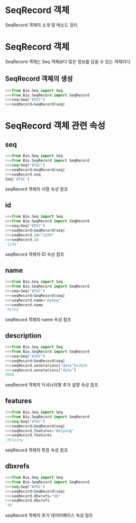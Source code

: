 # SeqRecord 객체

SeqRecord 객체의 소개 및 메소드 정리

# SeqRecord 객체

SeqRecord 객체는 Seq 객체보다 많은 정보를 담을 수 있는 객체이다.

## SeqRecord 객체의 생성

```python
>>>from Bio.Seq import Seq
>>>from Bio.SeqRecord import SeqRecord
>>>seq=Seq("ATGC")
>>>seqRecord=SeqRecord(seq)
```

# SeqRecord 객체 관련 속성

## seq

```python
>>>from Bio.Seq import Seq
>>>from Bio.SeqRecord import SeqRecord
>>>seq=Seq("ATGC")
>>>seqRecord=SeqRecord(seq)
>>>seqRecord.seq
Seq('ATGC')
```

seqRecord 객체의 서열 속성 참조

## id

```python
>>>from Bio.Seq import Seq
>>>from Bio.SeqRecord import SeqRecord
>>>seq=Seq("ATGC")
>>>seqRecord=SeqRecord(seq)
>>>seqRecord.id="1234"
>>>seqRecord.id
'1234'
```

seqRecord 객체의 ID 속성 참조

## name

```python
>>>from Bio.Seq import Seq
>>>from Bio.SeqRecord import SeqRecord
>>>seq=Seq("ATGC")
>>>seqRecord=SeqRecord(seq)
>>>seqRecord.name="mySeq"
>>>seqRecord.name
'mySeq'
```

seqRecord 객체의 name 속성 참조

## description

```python
>>>from Bio.Seq import Seq
>>>from Bio.SeqRecord import SeqRecord
>>>seq=Seq("ATGC")
>>>seqRecord=SeqRecord(seq)
>>>seqRecord.annotations["date"]=2020
>>>seqRecord.annotations["date"]
2020
```

seqRecord 객체의 딕셔너리형 추가 설명 속성 참조

## features

```python
>>>from Bio.Seq import Seq
>>>from Bio.SeqRecord import SeqRecord
>>>seq=Seq("ATGC")
>>>seqRecord=SeqRecord(seq)
>>>seqRecord.features="Helping"
>>>seqRecord.features
'Helping'
```

seqRecord 객체의 특징 속성 참조

## dbxrefs

```python
>>>from Bio.Seq import Seq
>>>from Bio.SeqRecord import SeqRecord
>>>seq=Seq("ATGC")
>>>seqRecord=SeqRecord(seq)
>>>seqRecord.dbxrefs="db"
>>>seqRecord.dbxrefs
'db'
```

seqRecord 객체의 추가 데이터베이스 속성 참조